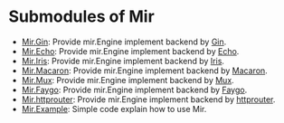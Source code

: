 # Submodules of Mir

* [Mir.Gin](gin): Provide mir.Engine implement backend by [Gin](https://github.com/gin-gonic/gin).
* [Mir.Echo](echo): Provide mir.Engine implement backend by [Echo](https://github.com/labstack/echo).
* [Mir.Iris](iris): Provide mir.Engine implement backend by [Iris](https://github.com/kataras/iris).
* [Mir.Macaron](macaron): Provide mir.Engine implement backend by [Macaron](https://github.com/go-macaron/macaron).
* [Mir.Mux](mux): Provide mir.Engine implement backend by [Mux](https://github.com/gorilla/mux).
* [Mir.Faygo](faygo): Provide mir.Engine implement backend by [Faygo](https://github.com/henrylee2cn/faygo).
* [Mir.httprouter](httprouter): Provide mir.Engine implement backend by [httprouter](github.com/julienschmidt/httprouter).
* [Mir.Example](example): Simple code explain how to use Mir.
